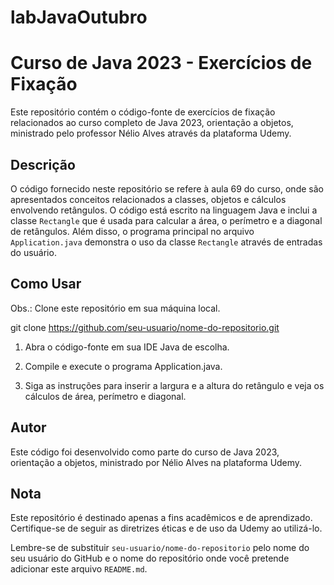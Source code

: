 # labJavaOutubro
# Curso de Java 2023 - Exercícios de Fixação

Este repositório contém o código-fonte de exercícios de fixação relacionados ao curso completo de Java 2023, orientação a objetos, ministrado pelo professor Nélio Alves através da plataforma Udemy.

## Descrição

O código fornecido neste repositório se refere à aula 69 do curso, onde são apresentados conceitos relacionados a classes, objetos e cálculos envolvendo retângulos. O código está escrito na linguagem Java e inclui a classe `Rectangle` que é usada para calcular a área, o perímetro e a diagonal de retângulos. Além disso, o programa principal no arquivo `Application.java` demonstra o uso da classe `Rectangle` através de entradas do usuário.

## Como Usar

Obs.: Clone este repositório em sua máquina local.

git clone https://github.com/seu-usuario/nome-do-repositorio.git


1. Abra o código-fonte em sua IDE Java de escolha.

2. Compile e execute o programa Application.java.

3. Siga as instruções para inserir a largura e a altura do retângulo e veja os cálculos de área, perímetro e diagonal.

## Autor

Este código foi desenvolvido como parte do curso de Java 2023, orientação a objetos, ministrado por Nélio Alves na plataforma Udemy.

## Nota

Este repositório é destinado apenas a fins acadêmicos e de aprendizado. Certifique-se de seguir as diretrizes éticas e de uso da Udemy ao utilizá-lo.

Lembre-se de substituir `seu-usuario/nome-do-repositorio` pelo nome do seu usuário do GitHub e o nome do repositório onde você pretende adicionar este arquivo `README.md`.


